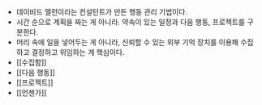 - 데이비드 앨런이라는 컨설턴트가 만든 행동 관리 기법이다.
- 시간 순으로 계획을 짜는 게 아니라. 약속이 있는 일정과 다음 행동, 프로젝트를 구분한다.
- 머리 속에 일을 넣어두는 게 아니라, 신뢰할 수 있는 외부 기억 장치를 이용해 수집하고 결정하고 위임하는 게 핵심이다.
- [[수집함]]
- [[다음 행동]]
- [[프로젝트]]
- [[언젠가]]
